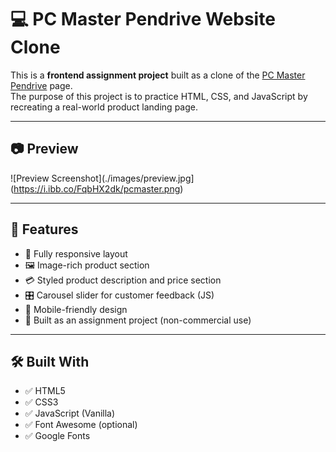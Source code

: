 # 💻 PC Master Pendrive Website Clone

This is a **frontend assignment project** built as a clone of the [PC Master Pendrive](https://www.pcmasterbd.com/pc-master-pendrive#oxygen-product-cartflows) page.  
The purpose of this project is to practice HTML, CSS, and JavaScript by recreating a real-world product landing page.

---

## 📷 Preview

![Preview Screenshot](./images/preview.jpg](https://i.ibb.co/FqbHX2dk/pcmaster.png) 


---

## 🎯 Features

- 🧩 Fully responsive layout
- 🖼️ Image-rich product section
- 💳 Styled product description and price section
- 🎛️ Carousel slider for customer feedback (JS)
- 📱 Mobile-friendly design
- 📝 Built as an assignment project (non-commercial use)

---

## 🛠️ Built With

- ✅ HTML5  
- ✅ CSS3  
- ✅ JavaScript (Vanilla)  
- ✅ Font Awesome (optional)  
- ✅ Google Fonts  

